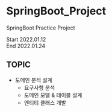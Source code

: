 # SpringBoot_Project
SpringBoot Practice Project

Start 2022.01.12  
End 2022.01.24

## TOPIC
- 도메인 분석 설계  
  - 요구사항 분석
  - 도메인 모델 & 테이블 설계
  - 엔티티 클래스 개발
